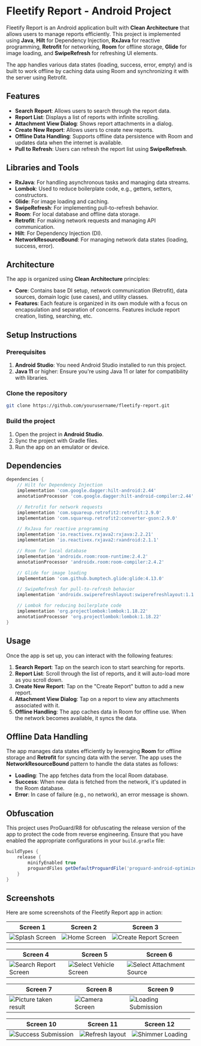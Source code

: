 
# Fleetify Report - Android Project

Fleetify Report is an Android application built with **Clean Architecture** that allows users to manage reports efficiently. This project is implemented using **Java**, **Hilt** for Dependency Injection, **RxJava** for reactive programming, **Retrofit** for networking, **Room** for offline storage, **Glide** for image loading, and **SwipeRefresh** for refreshing UI elements.

The app handles various data states (loading, success, error, empty) and is built to work offline by caching data using Room and synchronizing it with the server using Retrofit.

## Features

- **Search Report**: Allows users to search through the report data.
- **Report List**: Displays a list of reports with infinite scrolling.
- **Attachment View Dialog**: Shows report attachments in a dialog.
- **Create New Report**: Allows users to create new reports.
- **Offline Data Handling**: Supports offline data persistence with Room and updates data when the internet is available.
- **Pull to Refresh**: Users can refresh the report list using **SwipeRefresh**.

## Libraries and Tools

- **RxJava**: For handling asynchronous tasks and managing data streams.
- **Lombok**: Used to reduce boilerplate code, e.g., getters, setters, constructors.
- **Glide**: For image loading and caching.
- **SwipeRefresh**: For implementing pull-to-refresh behavior.
- **Room**: For local database and offline data storage.
- **Retrofit**: For making network requests and managing API communication.
- **Hilt**: For Dependency Injection (DI).
- **NetworkResourceBound**: For managing network data states (loading, success, error).

## Architecture

The app is organized using **Clean Architecture** principles:

- **Core**: Contains base DI setup, network communication (Retrofit), data sources, domain logic (use cases), and utility classes.
- **Features**: Each feature is organized in its own module with a focus on encapsulation and separation of concerns. Features include report creation, listing, searching, etc.
  
## Setup Instructions

### Prerequisites

1. **Android Studio**: You need Android Studio installed to run this project.
2. **Java 11** or higher: Ensure you're using Java 11 or later for compatibility with libraries.

### Clone the repository

```bash
git clone https://github.com/yourusername/fleetify-report.git
```

### Build the project

1. Open the project in **Android Studio**.
2. Sync the project with Gradle files.
3. Run the app on an emulator or device.

## Dependencies

```gradle
dependencies {
    // Hilt for Dependency Injection
    implementation 'com.google.dagger:hilt-android:2.44'
    annotationProcessor 'com.google.dagger:hilt-android-compiler:2.44'

    // Retrofit for network requests
    implementation 'com.squareup.retrofit2:retrofit:2.9.0'
    implementation 'com.squareup.retrofit2:converter-gson:2.9.0'

    // RxJava for reactive programming
    implementation 'io.reactivex.rxjava2:rxjava:2.2.21'
    implementation 'io.reactivex.rxjava2:rxandroid:2.1.1'

    // Room for local database
    implementation 'androidx.room:room-runtime:2.4.2'
    annotationProcessor 'androidx.room:room-compiler:2.4.2'

    // Glide for image loading
    implementation 'com.github.bumptech.glide:glide:4.13.0'

    // SwipeRefresh for pull-to-refresh behavior
    implementation 'androidx.swiperefreshlayout:swiperefreshlayout:1.1.0'

    // Lombok for reducing boilerplate code
    implementation 'org.projectlombok:lombok:1.18.22'
    annotationProcessor 'org.projectlombok:lombok:1.18.22'
}
```

## Usage

Once the app is set up, you can interact with the following features:

1. **Search Report**: Tap on the search icon to start searching for reports.
2. **Report List**: Scroll through the list of reports, and it will auto-load more as you scroll down.
3. **Create New Report**: Tap on the "Create Report" button to add a new report.
4. **Attachment View Dialog**: Tap on a report to view any attachments associated with it.
5. **Offline Handling**: The app caches data in Room for offline use. When the network becomes available, it syncs the data.

## Offline Data Handling

The app manages data states efficiently by leveraging **Room** for offline storage and **Retrofit** for syncing data with the server. The app uses the **NetworkResourceBound** pattern to handle the data states as follows:

- **Loading**: The app fetches data from the local Room database.
- **Success**: When new data is fetched from the network, it's updated in the Room database.
- **Error**: In case of failure (e.g., no network), an error message is shown.

## Obfuscation

This project uses ProGuard/R8 for obfuscating the release version of the app to protect the code from reverse engineering. Ensure that you have enabled the appropriate configurations in your `build.gradle` file:

```gradle
buildTypes {
    release {
        minifyEnabled true
        proguardFiles getDefaultProguardFile('proguard-android-optimize.txt'), 'proguard-rules.pro'
    }
}
```

## Screenshots

Here are some screenshots of the Fleetify Report app in action:

| Screen 1               | Screen 2               | Screen 3               |
|------------------------|------------------------|------------------------|
| ![Splash Screen](https://github.com/Avwaveaf/FleetifyReport/blob/main/screenshots/Screenshot_20241214-040753_Fleetify%20Report.jpg) | ![Home Screen](https://github.com/Avwaveaf/FleetifyReport/blob/main/screenshots/Screenshot_20241214-040758_Fleetify%20Report.jpg) | ![Create Report Screen](https://github.com/Avwaveaf/FleetifyReport/blob/main/screenshots/Screenshot_20241214-040827_Fleetify%20Report.jpg) |

| Screen 4               | Screen 5               | Screen 6               |
|------------------------|------------------------|------------------------|
| ![Search Report Screen](https://github.com/Avwaveaf/FleetifyReport/blob/main/screenshots/Screenshot_20241214-040816_Fleetify%20Report.jpg) | ![Select Vehicle Screen](https://github.com/Avwaveaf/FleetifyReport/blob/main/screenshots/Screenshot_20241214-040831_Fleetify%20Report.jpg) | ![Select Attachment Source](https://github.com/Avwaveaf/FleetifyReport/blob/main/screenshots/Screenshot_20241214-040837_Fleetify%20Report.jpg) |

| Screen 7               | Screen 8               | Screen 9               |
|------------------------|------------------------|------------------------|
| ![Picture taken result](https://github.com/Avwaveaf/FleetifyReport/blob/main/screenshots/Screenshot_20241214-040918_Fleetify%20Report.jpg) | ![Camera Screen](https://github.com/Avwaveaf/FleetifyReport/blob/main/screenshots/Screenshot_20241214-040843_Fleetify%20Report.jpg) | ![Loading Submission](https://github.com/Avwaveaf/FleetifyReport/blob/main/screenshots/Screenshot_20241214-040926_Fleetify%20Report.jpg) |

| Screen 10              | Screen 11              | Screen 12              |
|------------------------|------------------------|------------------------|
| ![Success Submission](https://github.com/Avwaveaf/FleetifyReport/blob/main/screenshots/Screenshot_20241214-040933_Fleetify%20Report.jpg) | ![Refresh layout](https://github.com/Avwaveaf/FleetifyReport/blob/main/screenshots/Screenshot_20241214-040940_Fleetify%20Report.jpg) | ![Shimmer Loading](https://github.com/Avwaveaf/FleetifyReport/blob/main/screenshots/Screenshot_20241214-040942_Fleetify%20Report.jpg) |

